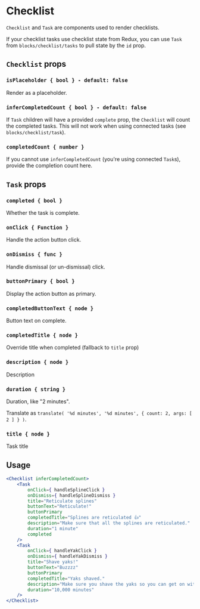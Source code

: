 Checklist
=======

`Checklist` and `Task` are components used to render checklists.

If your checklist tasks use checklist state from Redux, you can use `Task` from `blocks/checklist/tasks` to pull state by the `id` prop.

## `Checklist` props

### `isPlaceholder { bool } - default: false`

Render as a placeholder.

### `inferCompletedCount { bool } - default: false`

If `Task` children will have a provided `complete` prop, the `Checklist` will count the completed
tasks. This will not work when using connected tasks (see `blocks/checklist/task`).

### `completedCount { number }`

If you cannot use `inferCompletedCount` (you're using connected `Task`s), provide the completion
count here.

## `Task` props

### `completed { bool }`

Whether the task is complete.

### `onClick { Function }`

Handle the action button click.

### `onDismiss { func }`

Handle dismissal (or un-dismissal) click.

### `buttonPrimary { bool }`

Display the action button as primary.

### `completedButtonText { node }`

Button text on complete.

### `completedTitle { node }`

Override title when completed (fallback to `title` prop)

### `description { node }`

Description

### `duration { string }`

Duration, like "2 minutes".

Translate as `translate( '%d minutes', '%d minutes', { count: 2, args: [ 2 ] } )`.

### `title { node }`

Task title

## Usage

```jsx
<Checklist inferCompletedCount>
	<Task
		onClick={ handleSplineClick }
		onDismiss={ handleSplineDismiss }
		title="Reticulate splines"
		buttonText="Reticulate!"
		buttonPrimary
		completedTitle="Splines are reticulated 👍"
		description="Make sure that all the splines are reticulated."
		duration="1 minute"
		completed
	/>
	<Task
		onClick={ handleYakClick }
		onDismiss={ handleYakDismiss }
		title="Shave yaks!"
		buttonText="Buzzzz"
		buttonPrimary
		completedTitle="Yaks shaved."
		description="Make sure you shave the yaks so you can get on with your life."
		duration="10,000 minutes"
	/>
</Checklist>
```
